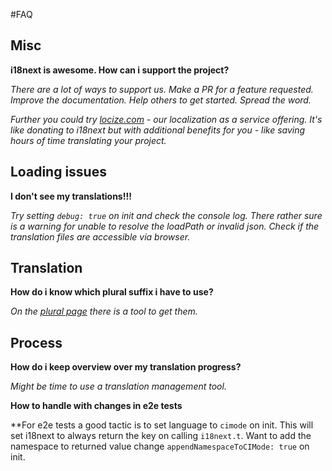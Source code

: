 <!-- toc -->
#FAQ

## Misc

**i18next is awesome. How can i support the project?**

*There are a lot of ways to support us. Make a PR for a feature requested. Improve the documentation. Help others to get started. Spread the word.*

*Further you could try [locize.com](http://locize.com) - our localization as a service offering. It's like donating to i18next but with additional benefits for you - like saving hours of time translating your project.*


## Loading issues

**I don't see my translations!!!**

*Try setting `debug: true` on init and check the console log. There rather sure is a warning for unable to resolve the loadPath or invalid json. Check if the translation files are accessible via browser.*

## Translation

**How do i know which plural suffix i have to use?**

*On the [plural page](/plurals.md) there is a tool to get them.*

## Process

**How do i keep overview over my translation progress?**

*Might be time to use a translation management tool.*

**How to handle with changes in e2e tests**

**For e2e tests a good tactic is to set language to `cimode` on init. This will set i18next to always return the key on calling `i18next.t`. Want to add the namespace to returned value change `appendNamespaceToCIMode: true` on init.